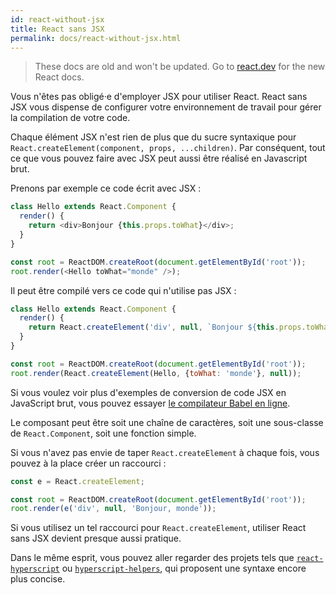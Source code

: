 ```yaml
---
id: react-without-jsx
title: React sans JSX
permalink: docs/react-without-jsx.html
---
```


<div class="scary">

> These docs are old and won't be updated. Go to [react.dev](https://react.dev/) for the new React docs.

</div>

Vous n'êtes pas obligé·e d'employer JSX pour utiliser React. React sans JSX vous dispense de configurer votre environnement de travail pour gérer la compilation de votre code.

Chaque élément JSX n'est rien de plus que du sucre syntaxique pour `React.createElement(component, props, ...children)`. Par conséquent, tout ce que vous pouvez faire avec JSX peut aussi être réalisé en Javascript brut.

Prenons par exemple ce code écrit avec JSX :

```js
class Hello extends React.Component {
  render() {
    return <div>Bonjour {this.props.toWhat}</div>;
  }
}

const root = ReactDOM.createRoot(document.getElementById('root'));
root.render(<Hello toWhat="monde" />);
```

Il peut être compilé vers ce code qui n'utilise pas JSX :

```js
class Hello extends React.Component {
  render() {
    return React.createElement('div', null, `Bonjour ${this.props.toWhat}`);
  }
}

const root = ReactDOM.createRoot(document.getElementById('root'));
root.render(React.createElement(Hello, {toWhat: 'monde'}, null));
```

Si vous voulez voir plus d'exemples de conversion de code JSX en JavaScript brut, vous pouvez essayer [le compilateur Babel en ligne](babel://jsx-simple-example).

Le composant peut être soit une chaîne de caractères, soit une sous-classe de `React.Component`, soit une fonction simple.

Si vous n'avez pas envie de taper `React.createElement` à chaque fois, vous pouvez à la place créer un raccourci :

```js
const e = React.createElement;

const root = ReactDOM.createRoot(document.getElementById('root'));
root.render(e('div', null, 'Bonjour, monde'));
```
Si vous utilisez un tel raccourci pour `React.createElement`, utiliser React sans JSX devient presque aussi pratique.

Dans le même esprit, vous pouvez aller regarder des projets tels que [`react-hyperscript`](https://github.com/mlmorg/react-hyperscript) ou [`hyperscript-helpers`](https://github.com/ohanhi/hyperscript-helpers), qui proposent une syntaxe encore plus concise.
